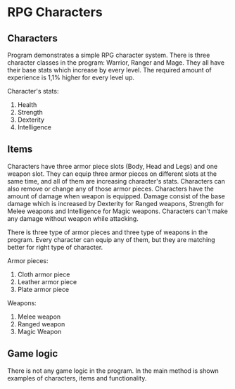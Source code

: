 # RPG Characters

## Characters
Program demonstrates a simple RPG character system. There is three character classes in the program: Warrior, Ranger 
and Mage. They all have their base stats which increase by every level. The required amount of experience is 1,1% 
higher for every level up.

Character's stats:
1. Health
2. Strength
3. Dexterity
4. Intelligence

## Items

Characters have three armor piece slots (Body, Head and Legs) and one weapon slot. They can equip three armor pieces on 
different slots at the same time, and all of them are increasing character's stats. Characters can also remove or 
change any of those armor pieces. Characters have the amount of damage when weapon is equipped. Damage consist of the 
base damage which is increased by Dexterity for Ranged weapons, Strength for Melee weapons and Intelligence for Magic 
weapons. Characters can't make any damage without weapon while attacking. 

There is three type of armor pieces and three type of weapons in the program. Every character can equip any of them, 
but they are matching better for right type of character. 

Armor pieces: 
1. Cloth armor piece
2. Leather armor piece
3. Plate armor piece

Weapons:
1. Melee weapon
2. Ranged weapon
3. Magic Weapon

## Game logic

There is not any game logic in the program. In the main method is shown examples of characters, items and 
functionality.



